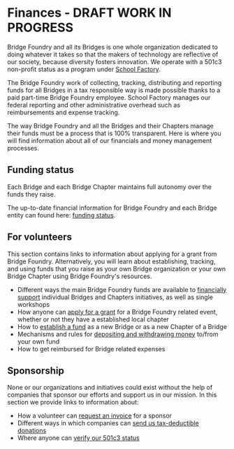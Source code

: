 # Finances - DRAFT WORK IN PROGRESS

Bridge Foundry and all its Bridges is one whole organization dedicated to doing whatever it takes so that the makers of technology are reflective of our society, because diversity fosters innovation. We operate with a 501c3 non-profit status as a program under [School Factory](http://schoolfactory.org).  

The Bridge Foundry work of collecting, tracking, distributing and reporting funds for all Bridges in a tax responsible way is made possible thanks to a paid part-time Bridge Foundry employee. School Factory manages our federal reporting and other administrative overhead such as reimbursements and expense tracking.

The way Bridge Foundry and all the Bridges and their Chapters manage their funds must be a process that is 100% transparent. Here is where you will find information about all of our financials and money management processes.

## Funding status
Each Bridge and each Bridge Chapter maintains full autonomy over the funds they raise.

The up-to-date financial information for Bridge Foundry and each Bridge entity can found here: [funding status](funding_status.md).

## For volunteers
This section contains links to information about applying for a grant from Bridge Foundry. Alternatively, you will learn about establishing, tracking, and using funds that you raise as your own Bridge organization or your own Bridge Chapter using Bridge Foundry's resources.

- Different ways the main Bridge Foundry funds are available to [financially support](financial_support.md) individual Bridges and Chapters initiatives, as well as single workshops
- How anyone can [apply for a grant](apply_for_grant.md) for a Bridge Foundry related event, whether or not they have a established local chapter
- How to [establish a fund](establish_new_fund.md) as a new Bridge or as a new Chapter of a Bridge
- Mechanisms and rules for [depositing and withdrawing money](deposit_withdrawal.md) to/from your own fund
- How to get reimbursed for Bridge related expenses

## Sponsorship
None or our organizations and initiatives could exist without the help of companies that sponsor our efforts and support us in our mission. In this section we provide links to information about:

- How a volunteer can [request an invoice](/sponsorship/request_invoice.md) for a sponsor
- Different ways in which companies can [send us tax-deductible donations](/sponsorship/send_donations.md)
- Where anyone can [verify our 501c3 status](/sponsorship/verify_501c3_status.md)
